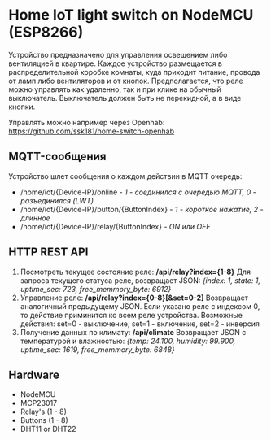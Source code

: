 # Home IoT light switch on NodeMCU (ESP8266)

Устройство предназначено для управления освещением либо вентиляцией в квартире.
Каждое устройство размещается в распределительной коробке комнаты, куда приходит питание, провода от ламп либо вентиляторов и от кнопок.
Предполагается, что реле можно управлять как удаленно, так и при клике на обычный выключатель.
Выключатель должен быть не перекидной, а в виде кнопки.

Управлять можно например через Openhab:
https://github.com/ssk181/home-switch-openhab

## MQTT-сообщения
Устройство шлет сообщения о каждом действии в MQTT очередь:

- /home/iot/{Device-IP}/online               *- 1 - соединился с очередью MQTT, 0 - разъединился (LWT)*
- /home/iot/{Device-IP}/button/{ButtonIndex} *- 1 - короткое нажатие, 2 - длинное*
- /home/iot/{Device-IP}/relay/{ButtonIndex}  *- ON или OFF*

## HTTP REST API
1. Посмотреть текущее состояние реле:
   **/api/relay?index={1-8}**
   Для запроса текущего статуса реле, возвращает JSON:
   *{index: 1, state: 1, uptime_sec: 723, free_memmory_byte: 6912}*
2. Управление реле:
   **/api/relay?index={0-8}[&set=0-2]**
   Возвращает аналогичный предыдущему JSON.
   Если указано реле с индексом 0, то действие приминится ко всем реле устройства.
   Возможные действия: set=0 - выключение, set=1 - включение, set=2 - инверсия
3. Получение данных по климату:
   **/api/climate**
   Возвращает JSON с температурой и влажностью:
   *{temp: 24.100, humidity: 99.900, uptime_sec: 1619, free_memmory_byte: 6848}*

## Hardware

- NodeMCU
- MCP23017
- Relay's (1 - 8)
- Buttons (1 - 8)
- DHT11 or DHT22